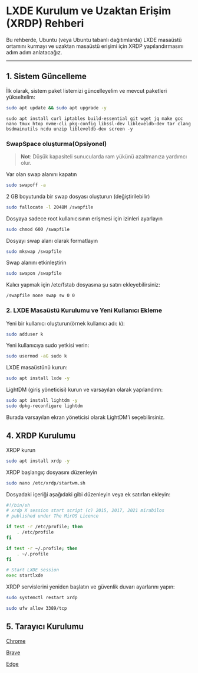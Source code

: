 # LXDE Kurulum ve Uzaktan Erişim (XRDP) Rehberi

Bu rehberde, Ubuntu (veya Ubuntu tabanlı dağıtımlarda) LXDE masaüstü ortamını kurmayı ve uzaktan masaüstü erişimi için XRDP yapılandırmasını adım adım anlatacağız.

---

## 1. Sistem Güncelleme

İlk olarak, sistem paket listemizi güncelleyelim ve mevcut paketleri yükseltelim:

```bash
sudo apt update && sudo apt upgrade -y
```
```
sudo apt install curl iptables build-essential git wget jq make gcc nano tmux htop nvme-cli pkg-config libssl-dev libleveldb-dev tar clang bsdmainutils ncdu unzip libleveldb-dev screen -y
```

### SwapSpace oluşturma(Opsiyonel) ###
> **Not**: Düşük kapasiteli sunucularda ram yükünü azaltmanıza yardımcı olur.

Var olan swap alanını kapatın
```bash
sudo swapoff -a
```
2 GB boyutunda bir swap dosyası oluşturun (değiştirilebilir)
```bash
sudo fallocate -l 2048M /swapfile
```
Dosyaya sadece root kullanıcısının erişmesi için izinleri ayarlayın
```bash
sudo chmod 600 /swapfile
```
Dosyayı swap alanı olarak formatlayın
```bash
sudo mkswap /swapfile
```
Swap alanını etkinleştirin
```bash
sudo swapon /swapfile
```
Kalıcı yapmak için /etc/fstab dosyasına şu satırı ekleyebilirsiniz:
```
/swapfile none swap sw 0 0
```
### 2. LXDE Masaüstü Kurulumu ve Yeni Kullanıcı Ekleme ###

Yeni bir kullanıcı oluşturun(örnek kullanıcı adı: `k`):

```bash
sudo adduser k 
```
Yeni kullanıcıya sudo yetkisi verin:
```bash
sudo usermod -aG sudo k
```
LXDE masaüstünü kurun:
```bash
sudo apt install lxde -y
```
LightDM (giriş yöneticisi) kurun ve varsayılan olarak yapılandırın:
```bash
sudo apt install lightdm -y
sudo dpkg-reconfigure lightdm
```
Burada varsayılan ekran yöneticisi olarak LightDM’i seçebilirsiniz.

## 4. XRDP Kurulumu

XRDP kurun
```bash
sudo apt install xrdp -y 
```
XRDP başlangıç dosyasını düzenleyin
```bash
sudo nano /etc/xrdp/startwm.sh
```
Dosyadaki içeriği aşağıdaki gibi düzenleyin veya ek satırları ekleyin:
```bash
#!/bin/sh
# xrdp X session start script (c) 2015, 2017, 2021 mirabilos
# published under The MirOS Licence

if test -r /etc/profile; then
    . /etc/profile
fi

if test -r ~/.profile; then
    . ~/.profile
fi

# Start LXDE session
exec startlxde
```
XRDP servislerini yeniden başlatın ve güvenlik duvarı ayarlarını yapın:
```bash
sudo systemctl restart xrdp
```
```bash
sudo ufw allow 3389/tcp
```
## 5. Tarayıcı Kurulumu ##

[Chrome](https://github.com/KingsHarald0/LXDE-Desktop-Kurulumu/blob/main/Taray%C4%B1c%C4%B1lar.md#chrome)

[Brave](https://github.com/KingsHarald0/LXDE-Desktop-Kurulumu/blob/main/Taray%C4%B1c%C4%B1lar.md#brave)

[Edge](https://github.com/KingsHarald0/LXDE-Desktop-Kurulumu/blob/main/Taray%C4%B1c%C4%B1lar.md#edge)

